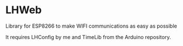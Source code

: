 # LHWeb
Library for ESP8266 to make WIFI communications as easy as possible

It requires LHConfig by me and TimeLib from the Arduino repository.
